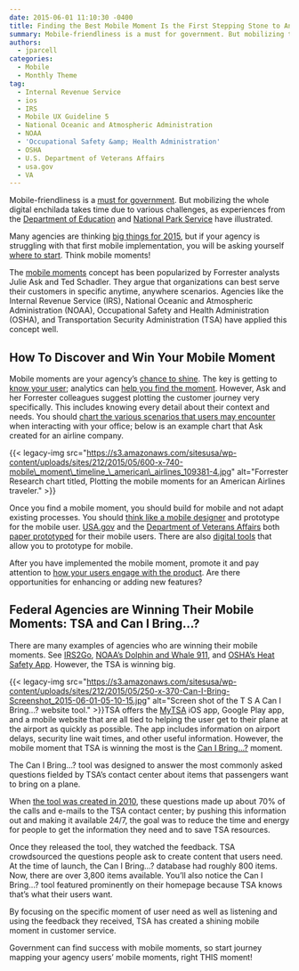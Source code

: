 ```yaml
---
date: 2015-06-01 11:10:30 -0400
title: Finding the Best Mobile Moment Is the First Stepping Stone to Anytime, Anywhere Government
summary: Mobile-friendliness is a must for government. But mobilizing the whole digital enchilada takes time due to various challenges, as experiences from the Department of Education and National Park Service have illustrated. Many agencies are thinking big things for 2015, but if your agency is struggling with that first mobile implementation, you will be asking yourself
authors:
  - jparcell
categories:
  - Mobile
  - Monthly Theme
tag:
  - Internal Revenue Service
  - ios
  - IRS
  - Mobile UX Guideline 5
  - National Oceanic and Atmospheric Administration
  - NOAA
  - 'Occupational Safety &amp; Health Administration'
  - OSHA
  - U.S. Department of Veterans Affairs
  - usa.gov
  - VA
---
```


Mobile-friendliness is a [must for government](https://www.WHATEVER/2015/03/31/trends-on-tuesday-smartphone-market-growth-makes-mobile-friendly-a-must/). But mobilizing the whole digital enchilada takes time due to various challenges, as experiences from the [Department of Education](https://www.WHATEVER/2015/02/12/building-brick-by-brick-ed-govs-website-redesign-and-mobile-implementation/) and [National Park Service](https://www.WHATEVER/2015/04/30/mobile-friendly-park-websites-on-nps-gov/) have illustrated.

Many agencies are thinking [big things for 2015](https://www.WHATEVER/2015/01/29/how-government-will-accelerate-anytime-anywhere-services-and-information-in-2015/), but if your agency is struggling with that first mobile implementation, you will be asking yourself [where to start](https://www.WHATEVER/2015/01/29/how-government-will-accelerate-anytime-anywhere-services-and-information-in-2015/). Think mobile moments!

The [mobile moments](https://solutions.forrester.com/mobile) concept has been popularized by Forrester analysts Julie Ask and Ted Schadler. They argue that organizations can best serve their customers in specific anytime, anywhere scenarios. Agencies like the Internal Revenue Service (IRS), National Oceanic and Atmospheric Administration (NOAA), Occupational Safety and Health Administration (OSHA), and Transportation Security Administration (TSA) have applied this concept well.

## How To Discover and Win Your Mobile Moment

Mobile moments are your agency’s [chance to shine](https://econsultancy.com/blog/65041-making-the-most-of-mobile-moments-to-transform-the-customer-experience/). The key is getting to [know your user](https://www.WHATEVER/2015/05/15/government-services-through-a-life-events-approach/); analytics can [help you find the moment](https://www.thinkwithgoogle.com/research-studies/creating-moments-that-matter.html). However, Ask and her Forrester colleagues suggest plotting the customer journey very specifically. This includes knowing every detail about their context and needs. You should [chart the various scenarios that users may encounter](https://solutions.forrester.com/mobile/landing-61Q6-3212NK.html) when interacting with your office; below is an example chart that Ask created for an airline company.

{{< legacy-img src="https://s3.amazonaws.com/sitesusa/wp-content/uploads/sites/212/2015/05/600-x-740-mobile\_moment\_timeline_\_american\_airlines_109381-4.jpg" alt="Forrester Research chart titled, Plotting the mobile moments for an American Airlines traveler." >}}

Once you find a mobile moment, you should build for mobile and not adapt existing processes. You should [think like a mobile designer](http://www.smashingmagazine.com/2015/04/10/thinking-like-an-app-designer/) and prototype for the mobile user. [USA.gov](https://www.WHATEVER/2014/05/22/how-to-make-a-mobile-paper-prototype/) and the [Department of Veterans Affairs](https://www.WHATEVER/2014/08/21/paper-prototyping-ptsd-coach/) both [paper prototyped](https://www.WHATEVER/2014/08/08/design-sketching-the-easiest-prototype-method-ever/) for their mobile users. There are also [digital tools](https://popapp.in/en/terms/government-users) that allow you to prototype for mobile.

After you have implemented the mobile moment, promote it and pay attention to [how your users engage with the product](http://searchengineland.com/mobilegeddon-today-3-ways-take-mobile-friendliness-next-level-218628). Are there opportunities for enhancing or adding new features?

## Federal Agencies are Winning Their Mobile Moments: TSA and Can I Bring&#8230;?

There are many examples of agencies who are winning their mobile moments. See [IRS2Go](https://www.WHATEVER/2015/02/19/irs2go-app-provides-multi-symptom-relief-for-tax-anxiety/), [NOAA’s Dolphin and Whale 911](https://www.WHATEVER/2014/09/25/saving-the-whales-with-just-your-smartphone-west-coast-edition/), and [OSHA’s Heat Safety App](https://www.WHATEVER/2012/07/13/osha-heat-safety-tool-app/). However, the TSA is winning big.

{{< legacy-img src="https://s3.amazonaws.com/sitesusa/wp-content/uploads/sites/212/2015/05/250-x-370-Can-I-Bring-Screenshot_2015-06-01-05-10-15.jpg" alt="Screen shot of the T S A Can I Bring...? website tool." >}}TSA offers the [MyTSA](http://www.tsa.gov/traveler-information/my-tsa-mobile-application) iOS app, Google Play app, and a mobile website that are all tied to helping the user get to their plane at the airport as quickly as possible. The app includes information on airport delays, security line wait times, and other useful information. However, the mobile moment that TSA is winning the most is the [Can I Bring&#8230;?](https://apps.tsa.dhs.gov/mytsa/cib_home.aspx) moment.

The Can I Bring…? tool was designed to answer the most commonly asked questions fielded by TSA’s contact center about items that passengers want to bring on a plane.

When [the tool was created in 2010](https://www.WHATEVER/2012/02/22/my-tsa-mobile-app/), these questions made up about 70% of the calls and e-mails to the TSA contact center; by pushing this information out and making it available 24/7, the goal was to reduce the time and energy for people to get the information they need and to save TSA resources.

Once they released the tool, they watched the feedback. TSA crowdsourced the questions people ask to create content that users need. At the time of launch, the Can I Bring…? database had roughly 800 items. Now, there are over 3,800 items available. You’ll also notice the Can I Bring…? tool featured prominently on their homepage because TSA knows that’s what their users want.

By focusing on the specific moment of user need as well as listening and using the feedback they received, TSA has created a shining mobile moment in customer service.

Government can find success with mobile moments, so start journey mapping your agency users’ mobile moments, right THIS moment!